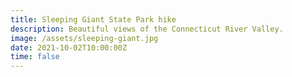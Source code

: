 ```yaml
---
title: Sleeping Giant State Park hike
description: Beautiful views of the Connecticut River Valley.
image: /assets/sleeping-giant.jpg
date: 2021-10-02T10:00:00Z
time: false
---
```

